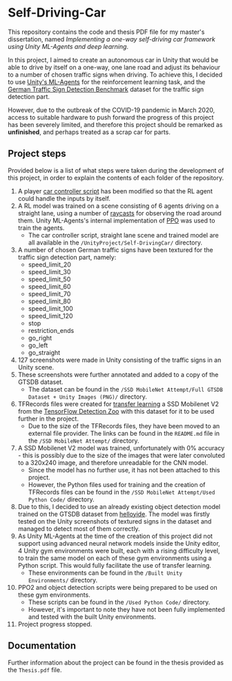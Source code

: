# Self-Driving-Car
This repository contains the code and thesis PDF file for my master's dissertation, named _Implementing a one-way self-driving car framework using Unity ML-Agents and deep learning_.

In this project, I aimed to create an autonomous car in Unity that would be able to drive by itself on a one-way, one lane road and adjust its behaviour to a number of chosen traffic signs when driving. To achieve this, I decided to use [Unity's ML-Agents](https://unity.com/products/machine-learning-agents) for the reinforcement learning task, and the [German Traffic Sign Detection Benchmark](https://benchmark.ini.rub.de/gtsdb_news.html) dataset for the traffic sign detection part.

However, due to the outbreak of the COVID-19 pandemic in March 2020, access to suitable hardware to push forward the progress of this project has been severely limited, and therefore this project should be remarked as **unfinished**, and perhaps treated as a scrap car for parts.

## Project steps

Provided below is a list of what steps were taken during the development of this project, in order to explain the contents of each folder of the repository.

1. A player [car controller script](https://assetstore.unity.com/packages/tools/physics/ms-vehicle-system-free-version-90214) has been modified so that the RL agent could handle the inputs by itself.
2. A RL model was trained on a scene consisting of 6 agents driving on a straight lane, using a number of [raycasts](https://docs.unity3d.com/ScriptReference/Physics.Raycast.html) for observing the road around them. Unity ML-Agents's internal implementation of [PPO](https://openai.com/blog/openai-baselines-ppo/) was used to train the agents.
    * The car controller script, straight lane scene and trained model are all available in the `/UnityProject/Self-DrivingCar/` directory.
3. A number of chosen German traffic signs have been textured for the traffic sign detection part, namely:
    * speed_limit_20
    * speed_limit_30
    * speed_limit_50
    * speed_limit_60
    * speed_limit_70
    * speed_limit_80
    * speed_limit_100
    * speed_limit_120
    * stop
    * restriction_ends
    * go_right
    * go_left
    * go_straight
4. 127 screenshots were made in Unity consisting of the traffic signs in an Unity scene.
5. These screenshots were further annotated and added to a copy of the GTSDB dataset.
    * The dataset can be found in the `/SSD MobileNet Attempt/Full GTSDB Dataset + Unity Images (PNG)/` directory.
7. TFRecords files were created for [transfer learning](https://en.wikipedia.org/wiki/Transfer_learning) a SSD Mobilenet V2 from the [TensorFlow Detection Zoo](https://github.com/tensorflow/models/blob/master/research/object_detection/g3doc/tf1_detection_zoo.md) with this dataset for it to be used further in the project.
    * Due to the size of the TFRecords files, they have been moved to an external file provider. The links can be found in the `README.md` file in the `/SSD MobileNet Attempt/` directory.
8. A SSD Mobilenet V2 model was trained, unfortunately with 0% accuracy - this is possibly due to the size of the images that were later convoluted to a 320x240 image, and therefore unreadable for the CNN model.
    * Since the model has no further use, it has not been attached to this project.
    * However, the Python files used for training and the creation of TFRecords files can be found in the `/SSD MobileNet Attempt/Used Python Code/` directory.
9. Due to this, I decided to use an already existing object detection model trained on the GTSDB dataset from [helloyide](https://github.com/helloyide/real-time-German-traffic-sign-recognition). The model was firstly tested on the Unity screenshots of textured signs in the dataset and managed to detect most of them correctly. 
10. As Unity ML-Agents at the time of the creation of this project did not support using advanced neural network models inside the Unity editor, 4 Unity gym environments were built, each with a rising difficulty level, to train the same model on each of these gym environments using a Python script. This would fully facilitate the use of transfer learning.
    * These environments can be found in the `/Built Unity Environments/` directory.
12. PPO2 and object detection scripts were being prepared to be used on these gym environments.
    * These scripts can be found in the `/Used Python Code/` directory.
    * However, it's important to note they have not been fully implemented and tested with the built Unity environments.
14. Project progress stopped.

## Documentation

Further information about the project can be found in the thesis provided as the `Thesis.pdf` file.
